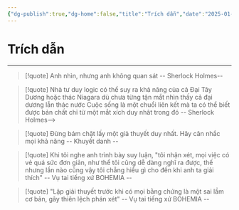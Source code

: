 ```yaml
---
{"dg-publish":true,"dg-home":false,"title":"Trích dẫn","date":"2025-01-28","tags":["book","books/tu-duy-nhu-sherlock-holmes","#trich-dan"],"dg-path":"Books/Tư duy như Sherlock Holmes/Trích Dẫn.md","permalink":"/books/tu-duy-nhu-sherlock-holmes/trich-dan/","dgPassFrontmatter":true,"updated":"2025-01-30T09:08:42.607+07:00"}
---
```


# Trích dẫn
---

> [!quote] 
> Anh nhìn, nhưng anh không quan sát
> -- Sherlock Holmes--

> [!quote] 
> Nhà tư duy logic có thể suy ra khả năng của cả Đại Tây Dương hoặc thác Niagara dù chưa từng tận mắt nhìn thấy cả đại dương lẫn thác nước Cuộc sống là một chuổi liên kết mà ta có thể biết được bản chất chỉ từ một mắt xích duy nhât trong đó
> -- Sherlock Holmes--> 

> [!quote] 
> Đừng bám chặt lấy một giả thuyết duy nhất. Hãy cân nhắc mọi khả năng
> -- Khuyết danh --

> [!quote] 
> Khi tôi nghe anh trình bày suy luận, "tôi nhận xét, mọi việc có vẻ quá sức đơn giản, như thể tôi cũng dễ dàng nghĩ ra được, thế nhưng lần nào cũng vậy tôi chẳng hiểu gì cho đến khi anh ta giải thích"
> -- Vụ tai tiếng xứ BOHEMIA --

> [!quote] 
> "Lập giải thuyết trước khi có mọi bằng chứng là một sai lầm cơ bản, gây thiên lệch phán xét"
> -- Vụ tai tiếng xứ BOHEMIA --


